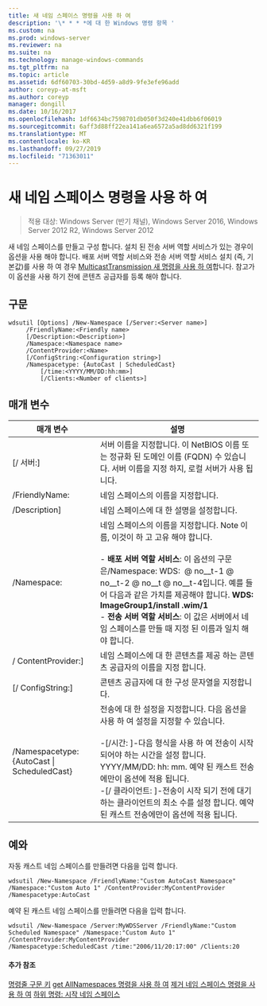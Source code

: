 ```yaml
---
title: 새 네임 스페이스 명령을 사용 하 여
description: '\* * * *에 대 한 Windows 명령 항목 '
ms.custom: na
ms.prod: windows-server
ms.reviewer: na
ms.suite: na
ms.technology: manage-windows-commands
ms.tgt_pltfrm: na
ms.topic: article
ms.assetid: 6df60703-30bd-4d59-a8d9-9fe3efe96add
author: coreyp-at-msft
ms.author: coreyp
manager: dongill
ms.date: 10/16/2017
ms.openlocfilehash: 1df6634bc7598701db050f3d240e41dbb6f06019
ms.sourcegitcommit: 6aff3d88ff22ea141a6ea6572a5ad8dd6321f199
ms.translationtype: MT
ms.contentlocale: ko-KR
ms.lasthandoff: 09/27/2019
ms.locfileid: "71363011"
---
```

# <a name="using-the-new-namespace-command"></a>새 네임 스페이스 명령을 사용 하 여

>적용 대상: Windows Server (반기 채널), Windows Server 2016, Windows Server 2012 R2, Windows Server 2012

새 네임 스페이스를 만들고 구성 합니다. 설치 된 전송 서버 역할 서비스가 있는 경우이 옵션을 사용 해야 합니다. 배포 서버 역할 서비스와 전송 서버 역할 서비스 설치 (즉, 기본값)를 사용 하 여 경우 [MulticastTransmission 새 명령을 사용 하 여](using-the-new-multicasttransmission-command.md)합니다. 참고가이 옵션을 사용 하기 전에 콘텐츠 공급자를 등록 해야 합니다.
## <a name="syntax"></a>구문
```
wdsutil [Options] /New-Namespace [/Server:<Server name>]
     /FriendlyName:<Friendly name>
     [/Description:<Description>]
     /Namespace:<Namespace name>
     /ContentProvider:<Name>
     [/ConfigString:<Configuration string>]
     /Namespacetype: {AutoCast | ScheduledCast}
         [/time:<YYYY/MM/DD:hh:mm>]
         [/Clients:<Number of clients>]
```
## <a name="parameters"></a>매개 변수
|매개 변수|설명|
|-------|--------|
|[/ 서버:<Server name>]|서버 이름을 지정합니다. 이 NetBIOS 이름 또는 정규화 된 도메인 이름 (FQDN) 수 있습니다. 서버 이름을 지정 하지, 로컬 서버가 사용 됩니다.|
|/FriendlyName: <Friendly name>|네임 스페이스의 이름을 지정합니다.|
|/Description<Description>]|네임 스페이스에 대 한 설명을 설정합니다.|
|/Namespace: <Namespace name>|네임 스페이스의 이름을 지정합니다. Note 이름, 이것이 하 고 고유 해야 합니다.<br /><br />-   **배포 서버 역할 서비스**: 이 옵션의 구문은/Namespace: WDS: <Image group> @ no__t-1 @ no__t-2 @ no__t @ no__t-4입니다. 예를 들어 다음과 같은 가치를 제공해야 합니다. **WDS: ImageGroup1/install .wim/1**<br />-   **전송 서버 역할 서비스**: 이 값은 서버에서 네임 스페이스를 만들 때 지정 된 이름과 일치 해야 합니다.|
|/ ContentProvider:<Name>]|네임 스페이스에 대 한 콘텐츠를 제공 하는 콘텐츠 공급자의 이름을 지정 합니다.|
|[/ ConfigString:<Configuration string>]|콘텐츠 공급자에 대 한 구성 문자열을 지정합니다.|
|/Namespacetype: {AutoCast &#124; ScheduledCast}|전송에 대 한 설정을 지정합니다. 다음 옵션을 사용 하 여 설정을 지정할 수 있습니다.<br /><br />-[/시간: <time>]-다음 형식을 사용 하 여 전송이 시작 되어야 하는 시간을 설정 합니다. YYYY/MM/DD: hh: mm. 예약 된 캐스트 전송에만이 옵션에 적용 됩니다.<br />-[/ 클라이언트: <Number of clients>]-전송이 시작 되기 전에 대기 하는 클라이언트의 최소 수를 설정 합니다. 예약 된 캐스트 전송에만이 옵션에 적용 됩니다.|
## <a name="BKMK_examples"></a>예와
자동 캐스트 네임 스페이스를 만들려면 다음을 입력 합니다.
```
wdsutil /New-Namespace /FriendlyName:"Custom AutoCast Namespace" /Namespace:"Custom Auto 1" /ContentProvider:MyContentProvider /Namespacetype:AutoCast
```
예약 된 캐스트 네임 스페이스를 만들려면 다음을 입력 합니다.
```
wdsutil /New-Namespace /Server:MyWDSServer /FriendlyName:"Custom Scheduled Namespace" /Namespace:"Custom Auto 1" /ContentProvider:MyContentProvider 
/Namespacetype:ScheduledCast /time:"2006/11/20:17:00" /Clients:20
```
#### <a name="additional-references"></a>추가 참조
[명령줄 구문 키](command-line-syntax-key.md)
[get AllNamespaces 명령을 사용 하 여](using-the-get-allnamespaces-command.md)
[제거 네임 스페이스 명령을 사용 하 여](using-the-remove-namespace-command.md)
[하위 명령: 시작 네임 스페이스](subcommand-start-namespace.md)
